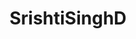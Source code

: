 ---
title: SrishtiSinghD
github: https://github.com/SrishtiSinghD
mode: light
transition: 1s
score: 79.0
archetype:
- GIF
---